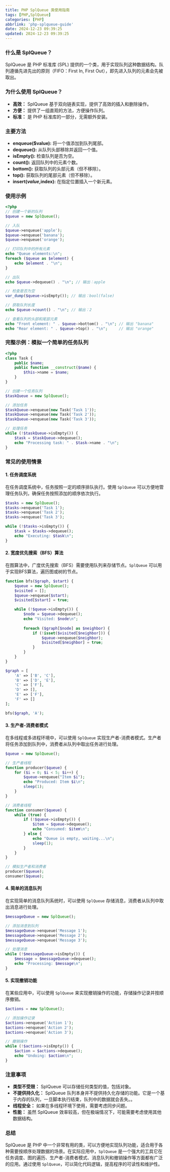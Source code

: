 ```yaml
---
title: PHP SplQueue 类使用指南
tags: [PHP,SplQueue]
categories: [PHP]
abbrlink: 'php-splqueue-guide'
date: 2024-12-23 09:39:25
updated: 2024-12-23 09:39:25
---
```


### 什么是 SplQueue？

SplQueue 是 PHP 标准库 (SPL) 提供的一个类，用于实现队列这种数据结构。队列遵循先进先出的原则（FIFO：First In, First Out），即先进入队列的元素会先被取出。

### 为什么使用 SplQueue？

* **高效：** SplQueue 基于双向链表实现，提供了高效的插入和删除操作。
* **方便：** 提供了一组直观的方法，方便操作队列。
* **标准：** 是 PHP 标准库的一部分，无需额外安装。

### 主要方法

* **enqueue($value):** 将一个值添加到队列尾部。
* **dequeue():** 从队列头部移除并返回一个值。
* **isEmpty():** 检查队列是否为空。
* **count():** 返回队列中的元素个数。
* **bottom():** 获取队列的头部元素（但不移除）。
* **top():** 获取队列的尾部元素（但不移除）。
* **insert($value,$index):** 在指定位置插入一个新元素。

### 使用示例

```php
<?php
// 创建一个新的队列
$queue = new SplQueue();

// 入队
$queue->enqueue('apple');
$queue->enqueue('banana');
$queue->enqueue('orange');

// 打印队列中的所有元素
echo "Queue elements:\n";
foreach ($queue as $element) {
    echo $element . "\n";
}

// 出队
echo $queue->dequeue() . "\n"; // 输出：apple

// 检查是否为空
var_dump($queue->isEmpty()); // 输出：bool(false)

// 获取队列长度
echo $queue->count() . "\n"; // 输出：2

// 查看队列的头部和尾部元素
echo "Front element: " . $queue->bottom() . "\n"; // 输出 "banana"
echo "Rear element: " . $queue->top() . "\n";     // 输出 "orange"

```

### 完整示例：模拟一个简单的任务队列

```php
<?php
class Task {
    public $name;
    public function __construct($name) {
        $this->name = $name;
    }
}

// 创建一个任务队列
$taskQueue = new SplQueue();

// 添加任务
$taskQueue->enqueue(new Task('Task 1'));
$taskQueue->enqueue(new Task('Task 2'));
$taskQueue->enqueue(new Task('Task 3'));

// 处理任务
while (!$taskQueue->isEmpty()) {
    $task = $taskQueue->dequeue();
    echo "Processing task: " . $task->name . "\n";
}
```

### 常见的使用情景

#### 1. 任务调度系统
在任务调度系统中，任务按照一定的顺序排队执行。使用 `SplQueue` 可以方便地管理任务队列，确保任务按照添加的顺序依次执行。

```php
$tasks = new SplQueue();
$tasks->enqueue('Task 1');
$tasks->enqueue('Task 2');
$tasks->enqueue('Task 3');

while (!$tasks->isEmpty()) {
    $task = $tasks->dequeue();
    echo "Executing: $task\n";
}
```

#### 2. 宽度优先搜索（BFS）算法
在图算法中，广度优先搜索（BFS）需要使用队列来存储节点。`SplQueue` 可以用于实现BFS算法，遍历图或树的节点。

```php
function bfs($graph, $start) {
    $queue = new SplQueue();
    $visited = [];
    $queue->enqueue($start);
    $visited[$start] = true;

    while (!$queue->isEmpty()) {
        $node = $queue->dequeue();
        echo "Visited: $node\n";
        
        foreach ($graph[$node] as $neighbor) {
            if (!isset($visited[$neighbor])) {
                $queue->enqueue($neighbor);
                $visited[$neighbor] = true;
            }
        }
    }
}

$graph = [
    'A' => ['B', 'C'],
    'B' => ['D', 'E'],
    'C' => ['F'],
    'D' => [],
    'E' => ['F'],
    'F' => []
];

bfs($graph, 'A');
```

#### 3. 生产者-消费者模式
在多线程或多进程环境中，可以使用 `SplQueue` 实现生产者-消费者模式。生产者将任务添加到队列中，消费者从队列中取出任务进行处理。

```php
$queue = new SplQueue();

// 生产者线程
function producer($queue) {
    for ($i = 0; $i < 5; $i++) {
        $queue->enqueue("Item $i");
        echo "Produced: Item $i\n";
        sleep(1);
    }
}

// 消费者线程
function consumer($queue) {
    while (true) {
        if (!$queue->isEmpty()) {
            $item = $queue->dequeue();
            echo "Consumed: $item\n";
        } else {
            echo "Queue is empty, waiting...\n";
            sleep(1);
        }
    }
}

// 模拟生产者和消费者
producer($queue);
consumer($queue);
```

#### 4. 简单的消息队列
在实现简单的消息队列系统时，可以使用 `SplQueue` 存储消息，消费者从队列中取出消息进行处理。

```php
$messageQueue = new SplQueue();

// 添加消息到队列
$messageQueue->enqueue('Message 1');
$messageQueue->enqueue('Message 2');
$messageQueue->enqueue('Message 3');

// 处理消息
while (!$messageQueue->isEmpty()) {
    $message = $messageQueue->dequeue();
    echo "Processing: $message\n";
}
```

#### 5. 实现撤销功能
在某些应用中，可以使用 `SplQueue` 来实现撤销操作的功能，存储操作记录并按顺序撤销。

```php
$actions = new SplQueue();

// 添加操作记录
$actions->enqueue('Action 1');
$actions->enqueue('Action 2');
$actions->enqueue('Action 3');

// 撤销操作
while (!$actions->isEmpty()) {
    $action = $actions->dequeue();
    echo "Undoing: $action\n";
}
```

### 注意事项

* **类型不受限：** SplQueue 可以存储任何类型的值，包括对象。
* **不提供持久化：** SplQueue 队列本身并不提供持久化存储的功能。它是一个基于内存的队列，一旦脚本执行结束，队列中的数据就会丢失。。
* **线程安全：** 如果在多线程环境下使用，需要考虑同步问题。
* **性能：** 虽然 SplQueue 效率较高，但在极端情况下，可能需要考虑使用其他数据结构。

### 总结

SplQueue 是 PHP 中一个非常有用的类，可以方便地实现队列功能，适合用于各种需要按顺序处理数据的场景。在实际应用中，`SplQueue` 是一个强大的工具它在任务调度、图的遍历、生产者-消费者模式、消息队列和撤销操作等方面都有广泛的应用。通过使用 `SplQueue`，可以简化代码逻辑，提高程序的可读性和维护性。

